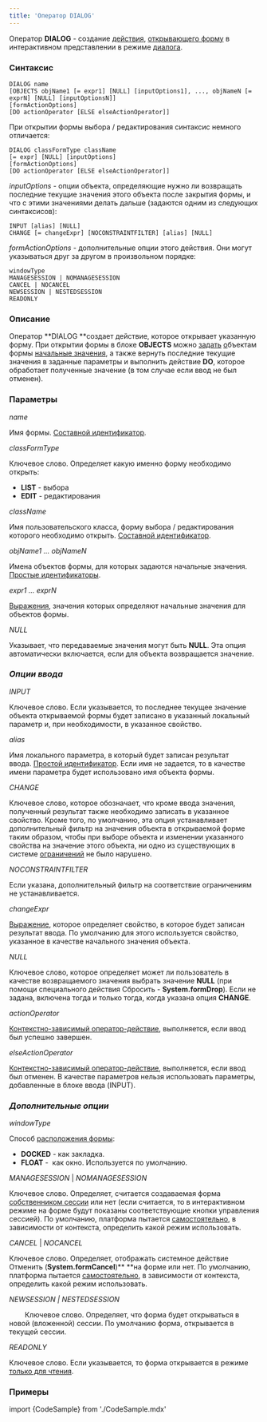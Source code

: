 ```yaml
---
title: 'Оператор DIALOG'
---
```


Оператор **DIALOG** - создание [действия](Действия.md), [открывающего форму](В_интерактивном_представлении_SHOW_DIALOG.md) в интерактивном представлении в режиме [диалога](В_интерактивном_представлении_SHOW_DIALOG.md#dialog). 

### Синтаксис

    DIALOG name
    [OBJECTS objName1 [= expr1] [NULL] [inputOptions1], ..., objNameN [= exprN] [NULL] [inputOptionsN]]
    [formActionOptions]
    [DO actionOperator [ELSE elseActionOperator]]

При открытии формы выбора / редактирования синтаксис немного отличается:

    DIALOG classFormType className
    [= expr] [NULL] [inputOptions]
    [formActionOptions]
    [DO actionOperator [ELSE elseActionOperator]]

*inputOptions* - опции объекта, определяющие нужно ли возвращать последние текущие значения этого объекта после закрытия формы, и что с этими значениями делать дальше (задаются одним из следующих синтаксисов):

    INPUT [alias] [NULL]
    CHANGE [= changeExpr] [NOCONSTRAINTFILTER] [alias] [NULL]

*formActionOptions -* дополнительные опции этого действия. Они могут указываться друг за другом в произвольном порядке:

    windowType
    MANAGESESSION | NOMANAGESESSION
    CANCEL | NOCANCEL
    NEWSESSION | NESTEDSESSION
    READONLY

### Описание

Оператор **DIALOG **создает действие, которое открывает указанную форму. При открытии формы в блоке **OBJECTS** можно [задать](Открытие_формы.md#params) [о](Структура_формы.md)бъектам формы [начальные значения](Ввод_значения.md#initial), а также вернуть последние текущие значения в заданные параметры и выполнить действие **DO**, которое обработает полученные значение (в том случае если ввод не был отменен).

### Параметры

*name*

Имя формы. [Составной идентификатор](Идентификаторы.md#cid-broken).

*classFormType*

Ключевое слово. Определяет какую именно форму необходимо открыть:

-   **LIST** - выбора
-   **EDIT** - редактирования

*className*

Имя пользовательского класса, форму выбора / редактирования которого необходимо открыть. [Составной идентификатор](Идентификаторы.md#cid-broken).

*objName1 ... objNameN*

Имена объектов формы, для которых задаются начальные значения. [Простые идентификаторы](Идентификаторы.md#id-broken).

*expr1 ... exprN*

[Выражения](Выражения.md), значения которых определяют начальные значения для объектов формы.

*NULL*

Указывает, что передаваемые значения могут быть **NULL**. Эта опция автоматически включается, если для объекта возвращается значение.

### *Опции ввода*

*INPUT*

Ключевое слово. Если указывается, то последнее текущее значение объекта открываемой формы будет записано в указанный локальный параметр и, при необходимости, в указанное свойство.

*alias*

Имя локального параметра, в который будет записан результат ввода. [Простой идентификатор](Идентификаторы.md). Если имя не задается, то в качестве имени параметра будет использовано имя объекта формы.

*CHANGE*

Ключевое слово, которое обозначает, что кроме ввода значения, полученный результат также необходимо записать в указанное свойство. Кроме того, по умолчанию, эта опция устанавливает дополнительный фильтр на значения объекта в открываемой форме таким образом, чтобы при выборе объекта и изменении указанного свойства на значение этого объекта, ни одно из существующих в системе [ограничений](Ограничения.md) не было нарушено. 

*NOCONSTRAINTFILTER*

Если указана, дополнительный фильтр на соответствие ограничениям не устанавливается.

*changeExpr*

[Выражение](Выражения.md), которое определяет свойство, в которое будет записан результат ввода. По умолчанию для этого используется свойство, указанное в качестве начального значения объекта.

*NULL*

Ключевое слово, которое определяет может ли пользователь в качестве возвращаемого значения выбрать значение **NULL** (при помощи специального действия Сбросить - **System.formDrop**). Если не задана, включена тогда и только тогда, когда указана опция **CHANGE**.

*actionOperator*

[Контекстно-зависимый оператор-действие](Операторы-действия.md), выполняется, если ввод был успешно завершен.

*elseActionOperator*

[Контекстно-зависимый оператор-действие](Операторы-действия.md), выполняется, если ввод был отменен. В качестве параметров нельзя использовать параметры, добавленные в блоке ввода (INPUT).

### *Дополнительные опции*

*windowType*

Способ [расположения формы](В_интерактивном_представлении_SHOW_DIALOG.md#location):

-   **DOCKED** - как закладка.
-   **FLOAT** -  как окно. Используется по умолчанию.

*MANAGESESSION* | *NOMANAGESESSION*

Ключевое слово. Определяет, считается создаваемая форма [собственником сессии](Интерактивное_представление.md#session-broken) или нет (если считается, то в интерактивном режиме на форме будут показаны соответствующие кнопки управления сессией). По умолчанию, платформа пытается [самостоятельно](Интерактивное_представление.md#sysactions), в зависимости от контекста, определить какой режим использовать.

*CANCEL* | *NOCANCEL*

Ключевое слово. Определяет, отображать системное действие Отменить (**System.formCancel**)** **на форме или нет. По умолчанию, платформа пытается [самостоятельно](Интерактивное_представление.md#sysactions), в зависимости от контекста, определить какой режим использовать.

*NEWSESSION | NESTEDSESSION*

        Ключевое слово. Определяет, что форма будет открываться в новой (вложенной) сессии. По умолчанию форма, открывается в текущей сессии.

*READONLY*

Ключевое слово. Если указывается, то форма открывается в режиме [только для чтения](В_интерактивном_представлении_SHOW_DIALOG.md#extra).

### Примеры


import {CodeSample} from './CodeSample.mdx'

<CodeSample url="https://ru-documentation.lsfusion.org/sample?file=ActionSample&block=dialog"/>

  
